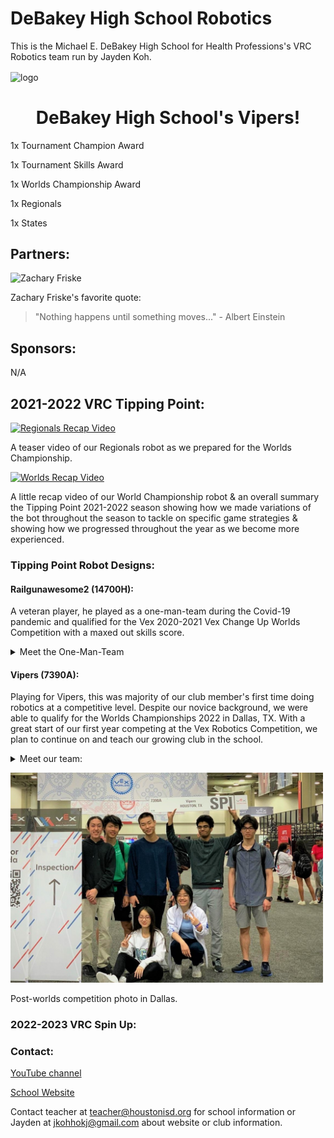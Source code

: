 # **DeBakey High School Robotics**
This is the Michael E. DeBakey High School for Health Professions's VRC Robotics team run by Jayden Koh.

<img align="center" src="assets/images/logo.jpg" alt="logo"/>


<h1 align="center">DeBakey High School's Vipers!</h1>

1x Tournament Champion Award  

1x Tournament Skills Award  

1x Worlds Championship Award   

1x Regionals  

1x States  

## Partners:

![Zachary Friske](https://img.youtube.com/vi/LWeRpSevDQM/0.jpg)

Zachary Friske's favorite quote: 

> "Nothing happens until something moves..." - Albert Einstein

## Sponsors:

N/A


## 2021-2022 VRC Tipping Point:

[![Regionals Recap Video](https://img.youtube.com/vi/eypWUHWcoWM/0.jpg)](https://www.youtube.com/watch?v=eypWUHWcoWM)

A teaser video of our Regionals robot as we prepared for the Worlds Championship.


[![Worlds Recap Video](https://img.youtube.com/vi/QyE6XxmgVgw/0.jpg)](https://www.youtube.com/watch?v=QyE6XxmgVgw)

A little recap video of our World Championship robot & an overall summary the Tipping Point 2021-2022 season showing how we made variations of the bot throughout the season to tackle on specific game strategies & showing how we progressed throughout the year as we become more experienced.

  
 ### Tipping Point Robot Designs:
  
#### Railgunawesome2 (14700H):
A veteran player, he played as a one-man-team during the Covid-19 pandemic and qualified for the Vex 2020-2021 Vex Change Up Worlds Competition with a maxed out skills score.

<details>
<summary>Meet the One-Man-Team</summary>


Justin Hung (Class of 22)  

Programmer & Builder
  
</details>

#### Vipers (7390A):
Playing for Vipers, this was majority of our club member's first time doing robotics at a competitive level. Despite our novice background, we were able to qualify for the Worlds Championships 2022 in Dallas, TX. With a great start of our first year competing at the Vex Robotics Competition, we plan to continue on and teach our growing club in the school.
  
<details>
<summary>Meet our team:</summary>

  
<kbd> <img src="assets/images/members/rusg.JPG" alt="rusg" width="500"/> </kbd>
  
Rusheel Mitakantti (Class of 23)  
  
- Builder

<kbd> <img src="assets/images/members/Jose.PNG" alt="Jose" width="500"/> </kbd>

Josephine Duong (Class of 22)  
  
- Builder
  
<kbd> <img src="assets/images/members/crack2.JPG" alt="Crack" width="500"/> </kbd> 

Jacqueline Duong (Class of 24)  
  
- Builder
  
<kbd> <img src="assets/images/members/DavidDing.jpg" alt="David" width="500"/> </kbd> 

David Ding (Class of 23)  
  
- Builder
  
<kbd> <img src="assets/images/members/Will.JPG" alt="Will" width="500"/> </kbd> 
  
William Yun (Class of 23)  
  
- Builder
  
<kbd> <img src="assets/images/members/mushroomdude2.JPG" alt="Group" width="500"/> </kbd>

Saatvik Kumar (Class of 23)  
  
- Builder
  
<kbd> <img src="assets/images/members/Jay.JPG" alt="Jay" width="500"/> </kbd>
  
Jayden Koh (Class of 23)  
  
- Programmer
  
</details>
  
<kbd> <img src="assets/images/members/postworlds.JPG" alt="Group" width="500"/> </kbd>

Post-worlds competition photo in Dallas. 

  
### 2022-2023 VRC Spin Up:


### Contact: 

[YouTube channel](https://www.youtube.com/channel/UCPRNu3b24dm8QbPjyHDwf6w)

[School Website](https://www.houstonisd.org/debakey) 

Contact teacher at <teacher@houstonisd.org> for school information or Jayden at <jkohhokj@gmail.com> about website or club information.
